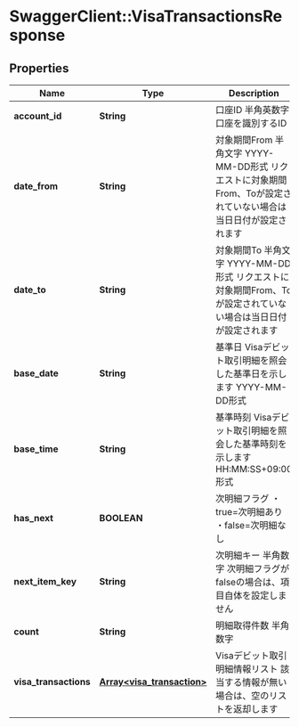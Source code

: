 # SwaggerClient::VisaTransactionsResponse

## Properties
Name | Type | Description | Notes
------------ | ------------- | ------------- | -------------
**account_id** | **String** | 口座ID 半角英数字 口座を識別するID  | 
**date_from** | **String** | 対象期間From 半角文字 YYYY-MM-DD形式 リクエストに対象期間From、Toが設定されていない場合は当日日付が設定されます  | 
**date_to** | **String** | 対象期間To 半角文字 YYYY-MM-DD形式 リクエストに対象期間From、Toが設定されていない場合は当日日付が設定されます  | 
**base_date** | **String** | 基準日 Visaデビット取引明細を照会した基準日を示します YYYY-MM-DD形式  | 
**base_time** | **String** | 基準時刻 Visaデビット取引明細を照会した基準時刻を示します HH:MM:SS+09:00形式  | 
**has_next** | **BOOLEAN** | 次明細フラグ ・true&#x3D;次明細あり ・false&#x3D;次明細なし  | 
**next_item_key** | **String** | 次明細キー 半角数字 次明細フラグがfalseの場合は、項目自体を設定しません  | [optional]
**count** | **String** | 明細取得件数 半角数字  | 
**visa_transactions** | [**Array&lt;visa_transaction&gt;**](VisaTransaction.md) | Visaデビット取引明細情報リスト 該当する情報が無い場合は、空のリストを返却します  | [optional]

